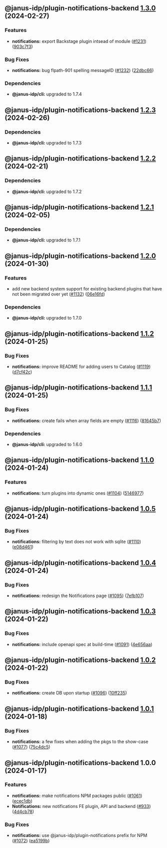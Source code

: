 ## @janus-idp/plugin-notifications-backend [1.3.0](https://github.com/janus-idp/backstage-plugins/compare/@janus-idp/plugin-notifications-backend@1.2.3...@janus-idp/plugin-notifications-backend@1.3.0) (2024-02-27)


### Features

* **notifications:** export Backstage plugin intsead of module ([#1231](https://github.com/janus-idp/backstage-plugins/issues/1231)) ([903c7f3](https://github.com/janus-idp/backstage-plugins/commit/903c7f37a1cf138ac96ef3f631f951866c2014fa))


### Bug Fixes

* **notifications:** bug flpath-901 spelling messageID ([#1232](https://github.com/janus-idp/backstage-plugins/issues/1232)) ([22dbc66](https://github.com/janus-idp/backstage-plugins/commit/22dbc6666225c9beb7c80084d8613812d1fdac36))



### Dependencies

* **@janus-idp/cli:** upgraded to 1.7.4

## @janus-idp/plugin-notifications-backend [1.2.3](https://github.com/janus-idp/backstage-plugins/compare/@janus-idp/plugin-notifications-backend@1.2.2...@janus-idp/plugin-notifications-backend@1.2.3) (2024-02-26)



### Dependencies

* **@janus-idp/cli:** upgraded to 1.7.3

## @janus-idp/plugin-notifications-backend [1.2.2](https://github.com/janus-idp/backstage-plugins/compare/@janus-idp/plugin-notifications-backend@1.2.1...@janus-idp/plugin-notifications-backend@1.2.2) (2024-02-21)



### Dependencies

* **@janus-idp/cli:** upgraded to 1.7.2

## @janus-idp/plugin-notifications-backend [1.2.1](https://github.com/janus-idp/backstage-plugins/compare/@janus-idp/plugin-notifications-backend@1.2.0...@janus-idp/plugin-notifications-backend@1.2.1) (2024-02-05)



### Dependencies

* **@janus-idp/cli:** upgraded to 1.7.1

## @janus-idp/plugin-notifications-backend [1.2.0](https://github.com/janus-idp/backstage-plugins/compare/@janus-idp/plugin-notifications-backend@1.1.2...@janus-idp/plugin-notifications-backend@1.2.0) (2024-01-30)


### Features

* add new backend system support for existing backend plugins that have not been migrated over yet ([#1132](https://github.com/janus-idp/backstage-plugins/issues/1132)) ([06e16fd](https://github.com/janus-idp/backstage-plugins/commit/06e16fdcf64257dd08297cb727445d9a8a23c522))



### Dependencies

* **@janus-idp/cli:** upgraded to 1.7.0

## @janus-idp/plugin-notifications-backend [1.1.2](https://github.com/janus-idp/backstage-plugins/compare/@janus-idp/plugin-notifications-backend@1.1.1...@janus-idp/plugin-notifications-backend@1.1.2) (2024-01-25)


### Bug Fixes

* **notifications:** improve README for adding users to Catalog ([#1119](https://github.com/janus-idp/backstage-plugins/issues/1119)) ([d7cf42c](https://github.com/janus-idp/backstage-plugins/commit/d7cf42c69ef18f1de85b179c3d6af1ae91b0c5ce))

## @janus-idp/plugin-notifications-backend [1.1.1](https://github.com/janus-idp/backstage-plugins/compare/@janus-idp/plugin-notifications-backend@1.1.0...@janus-idp/plugin-notifications-backend@1.1.1) (2024-01-25)


### Bug Fixes

* **notifications:** create fails when array fields are empty ([#1116](https://github.com/janus-idp/backstage-plugins/issues/1116)) ([81645b7](https://github.com/janus-idp/backstage-plugins/commit/81645b7876169bac9c8c6ee90f60c5de33509f72))



### Dependencies

* **@janus-idp/cli:** upgraded to 1.6.0

## @janus-idp/plugin-notifications-backend [1.1.0](https://github.com/janus-idp/backstage-plugins/compare/@janus-idp/plugin-notifications-backend@1.0.5...@janus-idp/plugin-notifications-backend@1.1.0) (2024-01-24)


### Features

* **notifications:** turn plugins into dynamic ones ([#1104](https://github.com/janus-idp/backstage-plugins/issues/1104)) ([5146977](https://github.com/janus-idp/backstage-plugins/commit/51469770c254a90790f466c3480add5caa41ca11))

## @janus-idp/plugin-notifications-backend [1.0.5](https://github.com/janus-idp/backstage-plugins/compare/@janus-idp/plugin-notifications-backend@1.0.4...@janus-idp/plugin-notifications-backend@1.0.5) (2024-01-24)


### Bug Fixes

* **notifications:** filtering by text does not work with sqlite ([#1110](https://github.com/janus-idp/backstage-plugins/issues/1110)) ([e08d461](https://github.com/janus-idp/backstage-plugins/commit/e08d461d5d1f5a37c7be26385e2fa10593fb0a18))

## @janus-idp/plugin-notifications-backend [1.0.4](https://github.com/janus-idp/backstage-plugins/compare/@janus-idp/plugin-notifications-backend@1.0.3...@janus-idp/plugin-notifications-backend@1.0.4) (2024-01-24)


### Bug Fixes

* **notifications:** redesign the Notifications page ([#1095](https://github.com/janus-idp/backstage-plugins/issues/1095)) ([7efb107](https://github.com/janus-idp/backstage-plugins/commit/7efb107b6142ad966dd8cf836c8480e2316575b1))

## @janus-idp/plugin-notifications-backend [1.0.3](https://github.com/janus-idp/backstage-plugins/compare/@janus-idp/plugin-notifications-backend@1.0.2...@janus-idp/plugin-notifications-backend@1.0.3) (2024-01-22)


### Bug Fixes

* **notifications:** include openapi spec at build-time ([#1091](https://github.com/janus-idp/backstage-plugins/issues/1091)) ([4e656aa](https://github.com/janus-idp/backstage-plugins/commit/4e656aa054cbd06ca8697b308dee6b27533c4bb4))

## @janus-idp/plugin-notifications-backend [1.0.2](https://github.com/janus-idp/backstage-plugins/compare/@janus-idp/plugin-notifications-backend@1.0.1...@janus-idp/plugin-notifications-backend@1.0.2) (2024-01-22)


### Bug Fixes

* **notifications:** create DB upon startup ([#1096](https://github.com/janus-idp/backstage-plugins/issues/1096)) ([10ff235](https://github.com/janus-idp/backstage-plugins/commit/10ff2351a67bf78f441e2cf2fae024775142fe5c))

## @janus-idp/plugin-notifications-backend [1.0.1](https://github.com/janus-idp/backstage-plugins/compare/@janus-idp/plugin-notifications-backend@1.0.0...@janus-idp/plugin-notifications-backend@1.0.1) (2024-01-18)


### Bug Fixes

* **notifications:** a few fixes when adding the pkgs to the show-case ([#1077](https://github.com/janus-idp/backstage-plugins/issues/1077)) ([75c4dc5](https://github.com/janus-idp/backstage-plugins/commit/75c4dc535d4904a496d5145e1f1e02d83760681d))

## @janus-idp/plugin-notifications-backend 1.0.0 (2024-01-17)


### Features

* **notifications:** make notifications NPM packages public ([#1061](https://github.com/janus-idp/backstage-plugins/issues/1061)) ([ecec1db](https://github.com/janus-idp/backstage-plugins/commit/ecec1db16c49f4f1df17989373a5914d6e963601))
* **Notifications:** new notifications FE plugin, API and backend ([#933](https://github.com/janus-idp/backstage-plugins/issues/933)) ([4d4cb78](https://github.com/janus-idp/backstage-plugins/commit/4d4cb781ca9fc331a2c621583e9203f9e4585ee7))


### Bug Fixes

* **notifications:** use @janus-idp/plugin-notifications prefix for NPM ([#1072](https://github.com/janus-idp/backstage-plugins/issues/1072)) ([ea5199b](https://github.com/janus-idp/backstage-plugins/commit/ea5199b343c7f0828cb9bd0d9941b69b411e53fc))
